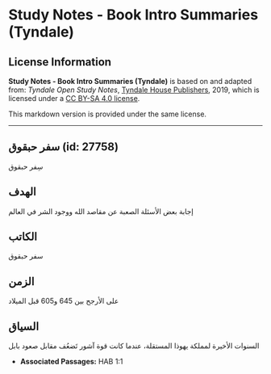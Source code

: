 # Study Notes - Book Intro Summaries (Tyndale)

## License Information

**Study Notes - Book Intro Summaries (Tyndale)** is based on and adapted from: _Tyndale Open Study Notes_, [Tyndale House Publishers](https://tyndaleopenresources.com/), 2019, which is licensed under a [CC BY-SA 4.0 license](https://creativecommons.org/licenses/by-sa/4.0/legalcode.en).

This markdown version is provided under the same license.



--------------------------------

## سفر حبقوق (id: 27758)

سِفر حبقوق

الهدف
-----

إجابة بعض الأسئلة الصعبة عن مقاصد الله ووجود الشر في العالم

الكاتب
------

سفر حبقوق

الزمن
-----

على الأرجح بين 645 و605 قبل الميلاد

السياق
------

السنوات الأخيرة لمملكة يهوذا المستقلة، عندما كانت قوة آشور تَضعُف مقابل صعود بابل

* **Associated Passages:** HAB 1:1

